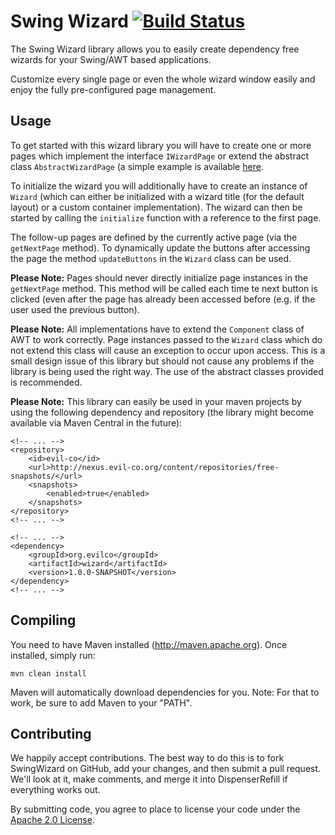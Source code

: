 Swing Wizard [![Build Status](http://assets.evil-co.com/build/JSW-MASTER.png)](http://www.evil-co.com/ci/browse/JSW)
===============
The Swing Wizard library allows you to easily create dependency free wizards for
your Swing/AWT based applications.

Customize every single page or even the whole wizard window easily and enjoy the
fully pre-configured page management.

Usage
-----
To get started with this wizard library you will have to create one or more pages
which implement the interface `IWizardPage` or extend the abstract class `AbstractWizardPage`
(a simple example is available [here](demo/src/main/java/org/evilco/wizard/demo/page/WelcomePage.java).

To initialize the wizard you will additionally have to create an instance of `Wizard`
(which can either be initialized with a wizard title (for the default layout) or
a custom container implementation). The wizard can then be started by calling the
`initialize` function with a reference to the first page.

The follow-up pages are defined by the currently active page (via the `getNextPage` method).
To dynamically update the buttons after accessing the page the method `updateButtons`
in the `Wizard` class can be used.

__Please Note:__ Pages should never directly initialize page instances in the `getNextPage`
method. This method will be called each time te next button is clicked (even after
the page has already been accessed before (e.g. if the user used the previous button).

__Please Note:__ All implementations have to extend the `Component` class of AWT
to work correctly. Page instances passed to the `Wizard` class which do not extend
this class will cause an exception to occur upon access. This is a small design issue
of this library but should not cause any problems if the library is being used
the right way. The use of the abstract classes provided is recommended.

__Please Note:__ This library can easily be used in your maven projects by using the
following dependency and repository (the library might become available via Maven
Central in the future):

	<!-- ... -->
	<repository>
		<id>evil-co</id>
		<url>http://nexus.evil-co.org/content/repositories/free-snapshots/</url>
		<snapshots>
			<enabled>true</enabled>
		</snapshots>
	</repository>
	<!-- ... -->

	<!-- ... -->
	<dependency>
		<groupId>org.evilco</groupId>
		<artifactId>wizard</artifactId>
		<version>1.0.0-SNAPSHOT</version>
	</dependency>
	<!-- ... -->

Compiling
---------

You need to have Maven installed (http://maven.apache.org). Once installed,
simply run:

	mvn clean install

Maven will automatically download dependencies for you. Note: For that to work,
be sure to add Maven to your "PATH".

Contributing
------------

We happily accept contributions. The best way to do this is to fork SwingWizard
on GitHub, add your changes, and then submit a pull request. We'll look at it,
make comments, and merge it into DispenserRefill if everything works out.

By submitting code, you agree to place to license your code under the
[Apache 2.0 License](LICENSE).